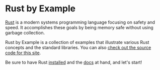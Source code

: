 # Rust by Example

[Rust][rust] is a modern systems programming language focusing on safety and
speed. It accomplishes these goals by being memory safe without using garbage
collection.

Rust by Example is a collection of examples that illustrate various Rust
concepts and the standard libraries. You can also [check out the source code
for this site][home].

Be sure to have Rust [installed][install] and the [docs][std] at hand, and
let's start!

[rust]: http://www.rust-lang.org/
[install]: http://www.rust-lang.org/install.html
[std]: http://doc.rust-lang.org/std/
[home]: https://github.com/rust-lang/rust-by-example
